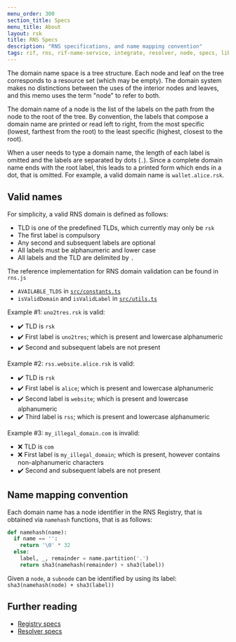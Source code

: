 ```yaml
---
menu_order: 300
section_title: Specs
menu_title: About
layout: rsk
title: RNS Specs
description: "RNS specifications, and name mapping convention"
tags: rif, rns, rif-name-service, integrate, resolver, node, specs, libraries, infrastructure, protocols, mvp, design, rbtc, defi, decentralized, quick-start, guides, tutorial, networks, dapps, tools, rootstock, rsk, ethereum, smart-contracts, install, get-started, how-to, mainnet, testnet, contracts, wallets, web3, crypto
---
```


The domain name space is a tree structure. Each node and leaf on the tree corresponds to a resource set (which may be empty). The domain system makes no distinctions between the uses of the interior nodes and leaves, and this memo uses the term "node" to refer to both.

The domain name of a node is the list of the labels on the path from the node to the root of the tree.  By convention, the labels that compose a domain name are printed or read left to right, from the most specific (lowest, farthest from the root) to the least specific (highest, closest to the root).

When a user needs to type a domain name, the length of each label is omitted and the labels are separated by dots (`.`).  Since a complete domain name ends with the root label, this leads to a printed form which ends in a dot, that is omitted. For example, a valid domain name is `wallet.alice.rsk`.

## Valid names

For simplicity, a valid RNS domain is defined as follows:

- TLD is one of the predefined TLDs,
  which currently may only be `rsk`
- The first label is compulsory
- Any second and subsequent labels are optional
- All labels must be alphanumeric and lower case
- All labels and the TLD are delimited by `.`

The reference implementation for RNS domain validation can be found in `rns.js`

- `AVAILABLE_TLDS` in [`src/constants.ts`](https://github.com/rnsdomains/rns-js/blob/master/src/constants.ts)
- `isValidDomain` and `isValidLabel` in [`src/utils.ts`](https://github.com/rnsdomains/rns-js/blob/master/src/utils.ts)

Example #1: `uno2tres.rsk` is valid:

- ✔️ TLD is `rsk`
- ✔️ First label is `uno2tres`;
  which is present and lowercase alphanumeric
- ✔️ Second and subsequent labels are not present

Example #2: `rss.website.alice.rsk` is valid:

- ✔️ TLD is `rsk`
- ✔️ First label is `alice`;
  which is present and lowercase alphanumeric
- ✔️ Second label is `website`;
  which is present and lowercase alphanumeric
- ✔️ Third label is `rss`;
  which is present and lowercase alphanumeric

Example #3: `my_illegal_domain.com` is invalid:

- ❌ TLD is `com`
- ❌ First label is `my_illegal_domain`;
  which is present, however contains non-alphanumeric characters
- ✔️ Second and subsequent labels are not present

## Name mapping convention

Each domain name has a node identifier in the RNS Registry, that is obtained via `namehash` functions, that is as follows:

```py
def namehash(name):
  if name == '':
    return '\0' * 32
  else:
    label, _, remainder = name.partition('.')
    return sha3(namehash(remainder) + sha3(label))
```

Given a `node`, a `subnode` can be identified by using its label: `sha3(namehash(node) + sha3(label))`

## Further reading

- [Registry specs](registry)
- [Resolver specs](resolvers)
